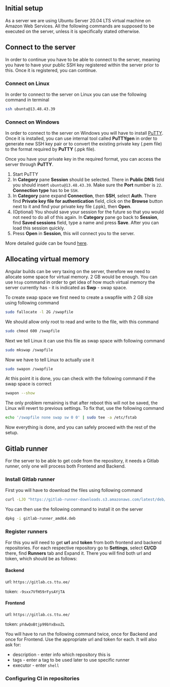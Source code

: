 ## Initial setup
As a server we are using Ubuntu Server 20.04 LTS virtual machine on Amazon Web Services. All the following commands are supposed to be executed on the server, unless it is specifically stated otherwise. 

## Connect to the server
In order to continue you have to be able to connect to the server, meaning you have to have your public SSH key registered within the server prior to this. Once it is registered, you can continue. 

### Connect on Linux
In order to connect to the server on Linux you can use the following command in terminal 
```bash
ssh ubuntu@13.48.43.39
```

### Connect on Windows
In order to connect to the server on Windows you will have to install [PuTTY](https://www.chiark.greenend.org.uk/~sgtatham/putty/). Once it is installed, you can use internal tool called **PuTTYgen** in order to generate new SSH key pair or to convert the existing private key (.pem file) to the format required by **PuTTY** (.ppk file). 

Once you have your private key in the required format, you can access the server through **PuTTY**. 
1. Start PuTTY
2. In **Category** pane **Session** should be selected. There in **Public DNS** field you should insert `ubuntu@13.48.43.39`. Make sure the **Port** number is `22`. **Connection type** has to be `SSH`.
3. In **Category** pane expand **Connection**, then **SSH**, select **Auth**. There find **Private key file for authentication** field, click on the **Browse** button next to it and find your private key file (.ppk), then **Open**. 
4. (Optional) You should save your session for the future so that you would not need to do all of this again. In **Category** pane go back to **Session**, find **Saved sessions** field, type a name and press **Save**. After you can load this session quickly.
5. Press **Open** in **Session**, this will connect you to the server.

More detailed guide can be found [here](https://docs.aws.amazon.com/AWSEC2/latest/UserGuide/putty.html).

## Allocating virtual memory
Angular builds can be very taxing on the server, therefore we need to allocate some space for virtual memory. 2 GB would be enough. You can use `htop` command in order to get idea of how much virtual memory the server currently has - it is indicated as **Swp** - swap space.

To create swap space we first need to create a swapfile with 2 GB size using following command
```bash
sudo fallocate -l 2G /swapfile
```
We should allow only root to read and write to the file, with this command
```bash
sudo chmod 600 /swapfile
```
Next we tell Linux it can use this file as swap space with following command
```bash
sudo mkswap /swapfile
```
Now we have to tell Linux to actually use it
```bash
sudo swapon /swapfile
```
At this point it is done, you can check with the following command if the swap space is correct
```bash
swapon --show
```
The only problem remaining is that after reboot this will not be saved, the Linux will revert to previous settings. To fix that, use the following command
```bash
echo '/swapfile none swap sw 0 0' | sudo tee -a /etc/fstab
```

Now everything is done, and you can safely proceed with the rest of the setup.

## Gitlab runner
For the server to be able to get code from the repository, it needs a Gitlab runner, only one will process both Frontend and Backend.
### Install Gitlab runner
First you will have to download the files using following command
```bash
curl -LJO "https://gitlab-runner-downloads.s3.amazonaws.com/latest/deb/gitlab-runner_amd64.deb"
```
You can then use the following command to install it on the server
```bash
dpkg -i gitlab-runner_amd64.deb
```

### Register runners
For this you will need to get **url** and **token** from both frontend and backend repositories. For each respective repository go to **Settings**, select **CI/CD** there, find **Runners** tab and Expand it. There you will find both url and token, which should be as follows:

#### Backend
url: `https://gitlab.cs.ttu.ee/`

token: `-9sxx7VfH59rFysAYjTA`
#### Frontend
url: `https://gitlab.cs.ttu.ee/`

token: `pYdwQoBtjp99bYxBxoZL`

You will have to run the following command twice, once for Backend and once for Frontend. Use the appropriate url and token for each. It will also ask for:
* description - enter info which repository this is
* tags - enter a tag to be used later to use specific runner
* executor - enter `shell`

### Configuring CI in repositories

